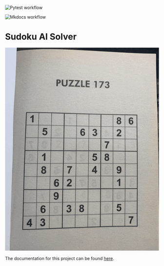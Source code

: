 ![Pytest workflow](https://github.com/TheNoobInventor/sudoku-ai-solver/actions/workflows/.github/workflows/pytest.yml/badge.svg)


![Mkdocs workflow](https://github.com/TheNoobInventor/sudoku-ai-solver/actions/workflows/.github/workflows/docs.yml/badge.svg)
# Sudoku AI Solver

<p align='center'>
    <img src='docs/sudoku-ai-solver.gif'>
</p>

The documentation for this project can be found [here](https://TheNoobInventor.github.io/sudoku-ai-solver/).

